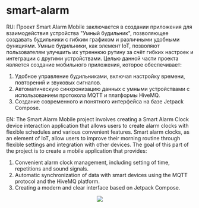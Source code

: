 # smart-alarm
RU:
Проект Smart Alarm Mobile заключается в создании приложения для взаимодействия устройства "Умный будильник", позволяющее создавать будильники с гибким графиком и различными удобными функциями. 
Умные будильники, как элемент IoT, позволяют пользователям улучшить их утреннюю рутину за счёт гибких настроек и интеграции с другими устройствами.
Целью данной части проекта является создание мобильного приложения, которое обеспечивает:
  1.	Удобное управление будильниками, включая настройку времени, повторений и звуковых сигналов.
  2.	Автоматическую синхронизацию данных с умными устройствами с использованием протокола MQTT и платформы HiveMQ.
  4.	Создание современного и понятного интерфейса на базе Jetpack Compose.

EN:
The Smart Alarm Mobile project involves creating a Smart Alarm Clock device interaction application that allows users to create alarm clocks with flexible schedules and various convenient features. 
Smart alarm clocks, as an element of IoT, allow users to improve their morning routine through flexible settings and integration with other devices.
The goal of this part of the project is to create a mobile application that provides:
  1.	Convenient alarm clock management, including setting of time, repetitions and sound signals.
  2. Automatic synchronization of data with smart devices using the MQTT protocol and the HiveMQ platform.
  4.	Creating a modern and clear interface based on Jetpack Compose.

<p align="center">
  <img src="https://github.com/user-attachments/assets/698ed2a6-c837-4efc-abe2-39c14af2eded">
</p>
